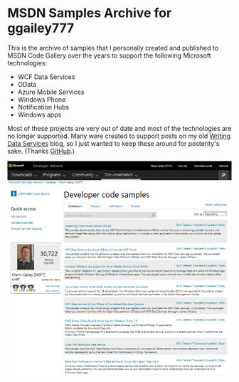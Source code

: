# MSDN Samples Archive for ggailey777

This is the archive of samples that I personally created and published to MSDN Code Gallery over the years to support the following Microsoft technologies: 

+ WCF Data Services
+ OData
+ Azure Mobile Services
+ Windows Phone
+ Notification Hubs
+ Windows apps

Most of these projects are very out of date and most of the technologies are no longer supported. Many were created to support posts on my old [Writing Data Services](http://blogs.msdn.com/b/writingdata_services/) blog, so I just wanted to keep these around for posterity's sake. (Thanks [GitHub](https://github.com/ggailey777).)

![The old MSDN Code Gallery page for my samples](code-gallery-screenshot.png)